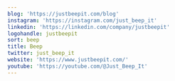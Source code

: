 ```yaml
---
blog: 'https://justbeepit.com/blog'
instagram: 'https://instagram.com/just_beep_it'
linkedin: 'https://linkedin.com/company/justbeepit'
logohandle: justbeepit
sort: beep
title: Beep
twitter: just_beep_it
website: 'https://www.justbeepit.com/'
youtube: 'https://youtube.com/@Just_Beep_It'
---
```

